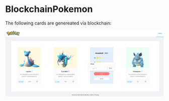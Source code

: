 # BlockchainPokemon

The following cards are genereated via blockchain:

![Alt text](192112C9-B401-49CD-91F2-CC00B1F65DD1.png?raw=true)
